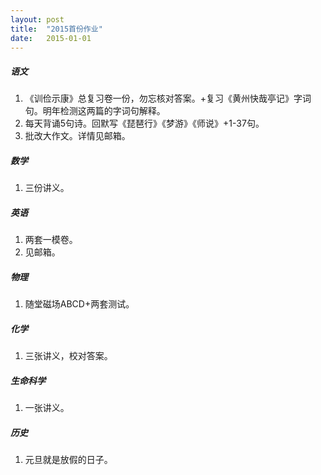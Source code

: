 ```yaml
---
layout: post
title:  "2015首份作业"
date:   2015-01-01
---
```

 
##### 语文
1. 《训俭示康》总复习卷一份，勿忘核对答案。+复习《黄州快哉亭记》字词句。明年检测这两篇的字词句解释。
2. 每天背诵5句诗。回默写《琵琶行》《梦游》《师说》+1-37句。
3. 批改大作文。详情见邮箱。

##### 数学
1. 三份讲义。
 
##### 英语
1. 两套一模卷。
2. 见邮箱。
 
##### 物理
1. 随堂磁场ABCD+两套测试。
 
##### 化学
1. 三张讲义，校对答案。
 
##### 生命科学
1. 一张讲义。
 
##### 历史
1. 元旦就是放假的日子。